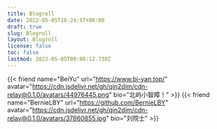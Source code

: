 ```yaml
---
title: Blogroll
date: 2022-05-05T16:24:57+08:00
draft: true
slug: Blogroll
layout: Blogroll
license: false
toc: false
lastmod: 2022-05-05T09:00:12.738Z
---
```

{\{< friend name="BeiYu" url="https://www.bj-yan.top/" avatar="https://cdn.jsdelivr.net/gh/qin2dim/cdn-relay@0.1.0/avatars/44976445.png" bio="北屿小智障！" >}}
{\{< friend name="BernieLBY" url="https://github.com/BernieLBY" avatar="https://cdn.jsdelivr.net/gh/qin2dim/cdn-relay@0.1.0/avatars/37860855.jpg" bio="刘院士" >}}
